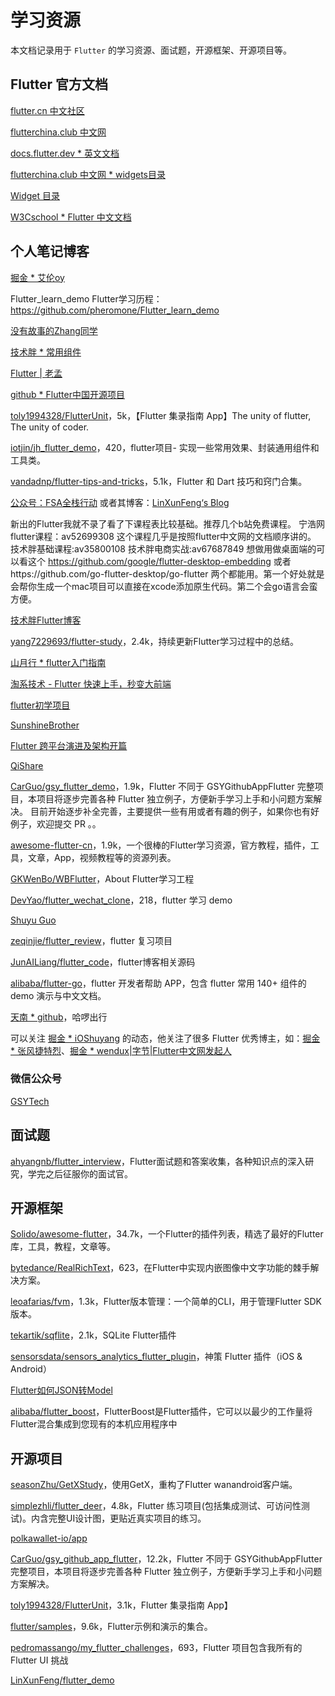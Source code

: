 # 学习资源

本文档记录用于 `Flutter` 的学习资源、面试题，开源框架、开源项目等。

## Flutter 官方文档

[flutter.cn 中文社区](https://flutter.cn/docs/development/ui/widgets-intro)

[flutterchina.club 中文网](https://flutterchina.club/widgets-intro/)

[docs.flutter.dev * 英文文档](https://docs.flutter.dev/development/ui/widgets-intro)

[flutterchina.club 中文网 * widgets目录](https://flutterchina.club/widgets/)

[Widget 目录](https://docs.flutter.dev/development/ui/widgets)

[W3Cschool * Flutter 中文文档](https://www.w3cschool.cn/evilg/)


## 个人笔记博客


[掘金 * 艾伦oy](https://juejin.cn/user/4037062426901405/posts)

Flutter_learn_demo Flutter学习历程：<https://github.com/pheromone/Flutter_learn_demo>

[没有故事的Zhang同学](https://juejin.cn/user/1574156381196600/posts)

[技术胖 * 常用组件](http://jspang.com/detailed?id=42)

[Flutter | 老孟](http://laomengit.com/guide/introduction/mobile_system.html)

[github * Flutter中国开源项目](https://github.com/flutterchina)

[toly1994328/FlutterUnit](https://github.com/toly1994328/FlutterUnit)，5k，【Flutter 集录指南 App】The unity of flutter, The unity of coder.

[iotjin/jh_flutter_demo](https://github.com/iotjin/jh_flutter_demo)，420，flutter项目- 实现一些常用效果、封装通用组件和工具类。

[vandadnp/flutter-tips-and-tricks](https://github.com/vandadnp/flutter-tips-and-tricks)，5.1k，Flutter 和 Dart 技巧和窍门合集。

[公众号：FSA全栈行动](https://mp.weixin.qq.com/s/51GPPGt1R_8QR4HEABy-Sg) 或者其博客：[LinXunFeng‘s Blog](https://linxunfeng.top/)

新出的Flutter我就不录了看了下课程表比较基础。推荐几个b站免费课程。
宁浩网flutter课程：av52699308 这个课程几乎是按照flutter中文网的文档顺序讲的。
技术胖基础课程:av35800108
技术胖电商实战:av67687849
想做用做桌面端的可以看这个
https://github.com/google/flutter-desktop-embedding
或者https://github.com/go-flutter-desktop/go-flutter
两个都能用。第一个好处就是会帮你生成一个mac项目可以直接在xcode添加原生代码。第二个会go语言会蛮方便。

[技术胖Flutter博客](http://jspang.com/list?id=1)

[yang7229693/flutter-study](https://github.com/yang7229693/flutter-study)，2.4k，持续更新Flutter学习过程中的总结。

[山月行 * flutter入门指南](https://shanyue.tech/flutter-guide/#参考)

[淘系技术 - Flutter 快速上手，秒变大前端](https://mp.weixin.qq.com/s/4c9RaBKm6Bs0RI3rmU8T2Q)

[flutter初学项目](https://github.com/SunshineBrother/FlutterDemo)

[SunshineBrother](https://juejin.cn/user/4037062427418439/posts)

[Flutter 跨平台演进及架构开篇](http://gityuan.com/flutter/)

[QiShare](https://www.jianshu.com/u/3db23baa08c7)

[CarGuo/gsy_flutter_demo](https://github.com/CarGuo/gsy_flutter_demo)，1.9k，Flutter 不同于 GSYGithubAppFlutter 完整项目，本项目将逐步完善各种 Flutter 独立例子，方便新手学习上手和小问题方案解决。 目前开始逐步补全完善，主要提供一些有用或者有趣的例子，如果你也有好例子，欢迎提交 PR 。。

[awesome-flutter-cn](https://github.com/crazycodeboy/awesome-flutter-cn)，1.9k，一个很棒的Flutter学习资源，官方教程，插件，工具，文章，App，视频教程等的资源列表。

[GKWenBo/WBFlutter](https://github.com/GKWenBo/WBFlutter)，About Flutter学习工程

[DevYao/flutter_wechat_clone](https://github.com/DevYao/flutter_wechat_clone)，218，flutter 学习 demo

[Shuyu Guo](https://github.com/CarGuo)

[zeqinjie/flutter_review](https://github.com/zeqinjie/flutter_review)，flutter 复习项目

[JunAILiang/flutter_code](https://github.com/JunAILiang/flutter_code)，flutter博客相关源码

[alibaba/flutter-go](https://github.com/alibaba/flutter-go)，flutter 开发者帮助 APP，包含 flutter 常用 140+ 组件的demo 演示与中文文档。

[天南 * github](https://github.com/CrazyCoderShi)，哈啰出行


可以关注 [掘金 * iOShuyang](https://juejin.cn/user/1732486056406046) 的动态，他关注了很多 Flutter 优秀博主，如：[掘金 * 张风捷特烈](https://juejin.cn/user/149189281194766/posts)、[掘金 * wendux|字节|Flutter中文网发起人](https://juejin.cn/user/1556564164217784/posts)

### 微信公众号

[GSYTech](https://mp.weixin.qq.com/mp/profile_ext?action=home&__biz=Mzg3NTA3MDIxOA==&scene=124#wechat_redirect)





## 面试题

[ahyangnb/flutter_interview](https://github.com/ahyangnb/flutter_interview)，Flutter面试题和答案收集，各种知识点的深入研究，学完之后征服你的面试官。

## 开源框架

[Solido/awesome-flutter](https://github.com/Solido/awesome-flutter)，34.7k，一个Flutter的插件列表，精选了最好的Flutter库，工具，教程，文章等。

[bytedance/RealRichText](https://github.com/bytedance/RealRichText)，623，在Flutter中实现内嵌图像中文字功能的棘手解决方案。

[leoafarias/fvm](https://github.com/leoafarias/fvm)，1.3k，Flutter版本管理：一个简单的CLI，用于管理Flutter SDK版本。

[tekartik/sqflite](https://github.com/tekartik/sqflite)，2.1k，SQLite Flutter插件

[sensorsdata/sensors_analytics_flutter_plugin](https://github.com/sensorsdata/sensors_analytics_flutter_plugin)，神策 Flutter 插件（iOS & Android）

[Flutter如何JSON转Model](https://www.bilibili.com/read/cv9349362)

[alibaba/flutter_boost](https://github.com/alibaba/flutter_boost)，FlutterBoost是Flutter插件，它可以以最少的工作量将Flutter混合集成到您现有的本机应用程序中

## 开源项目

[seasonZhu/GetXStudy](https://github.com/seasonZhu/GetXStudy)，使用GetX，重构了Flutter wanandroid客户端。

[simplezhli/flutter_deer](https://github.com/simplezhli/flutter_deer)，4.8k，Flutter 练习项目(包括集成测试、可访问性测试)。内含完整UI设计图，更贴近真实项目的练习。

[polkawallet-io/app](https://github.com/polkawallet-io/app)

[CarGuo/gsy_github_app_flutter](https://github.com/CarGuo/gsy_github_app_flutter)，12.2k，Flutter 不同于 GSYGithubAppFlutter 完整项目，本项目将逐步完善各种 Flutter 独立例子，方便新手学习上手和小问题方案解决。 

[toly1994328/FlutterUnit](https://github.com/toly1994328/FlutterUnit)，3.1k，Flutter 集录指南 App】

[flutter/samples](https://github.com/flutter/samples)，9.6k，Flutter示例和演示的集合。

[pedromassango/my_flutter_challenges](https://github.com/pedromassango/my_flutter_challenges)，693，Flutter 项目包含我所有的 Flutter UI 挑战


[LinXunFeng/flutter_demo](https://github.com/LinXunFeng/flutter_demo)


